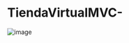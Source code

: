 # TiendaVirtualMVC-

![image](https://user-images.githubusercontent.com/56968012/179034962-e030ab16-3d7d-4655-a64c-b256e0f4014f.png)

